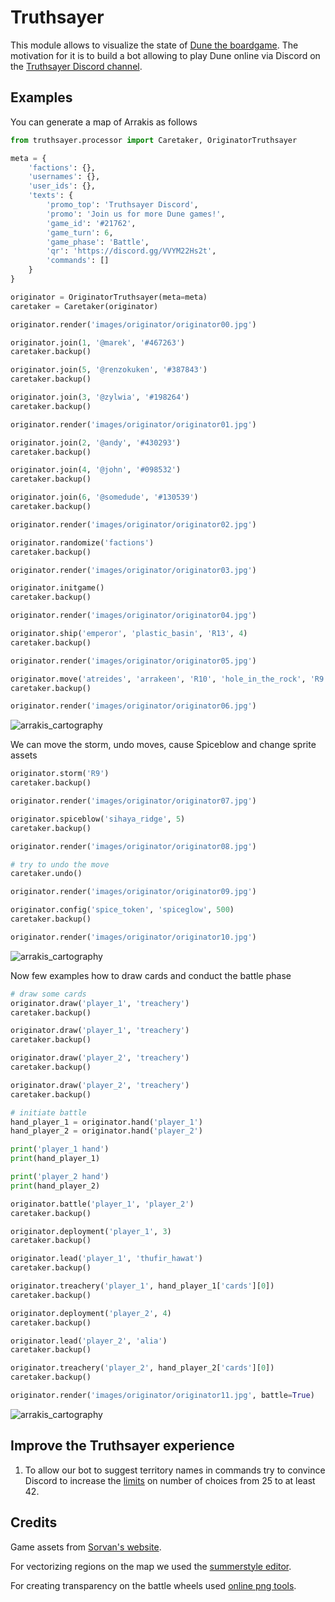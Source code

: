 # Truthsayer

This module allows to visualize the state of [Dune the boardgame](https://boardgamegeek.com/boardgame/121/dune). The motivation for it is to build a bot allowing to play Dune online via Discord on the [Truthsayer Discord channel](https://discord.gg/VVYM22Hs2t).

## Examples

You can generate a map of Arrakis as follows

```python
from truthsayer.processor import Caretaker, OriginatorTruthsayer

meta = {
    'factions': {},
    'usernames': {},
    'user_ids': {},
    'texts': {
        'promo_top': 'Truthsayer Discord',
        'promo': 'Join us for more Dune games!',
        'game_id': '#21762',
        'game_turn': 6,
        'game_phase': 'Battle',
        'qr': 'https://discord.gg/VVYM22Hs2t',
        'commands': []
    }
}

originator = OriginatorTruthsayer(meta=meta)
caretaker = Caretaker(originator)

originator.render('images/originator/originator00.jpg')

originator.join(1, '@marek', '#467263')
caretaker.backup()

originator.join(5, '@renzokuken', '#387843')
caretaker.backup()

originator.join(3, '@zylwia', '#198264')
caretaker.backup()

originator.render('images/originator/originator01.jpg')

originator.join(2, '@andy', '#430293')
caretaker.backup()

originator.join(4, '@john', '#098532')
caretaker.backup()

originator.join(6, '@somedude', '#130539')
caretaker.backup()

originator.render('images/originator/originator02.jpg')

originator.randomize('factions')
caretaker.backup()

originator.render('images/originator/originator03.jpg')

originator.initgame()
caretaker.backup()

originator.render('images/originator/originator04.jpg')

originator.ship('emperor', 'plastic_basin', 'R13', 4)
caretaker.backup()

originator.render('images/originator/originator05.jpg')

originator.move('atreides', 'arrakeen', 'R10', 'hole_in_the_rock', 'R9', 3)
caretaker.backup()

originator.render('images/originator/originator06.jpg')
```

![arrakis_cartography](https://github.com/marekyggdrasil/arrakis/blob/main/images/originator/originator06.jpg?raw=true)

We can move the storm, undo moves, cause Spiceblow and change sprite assets

```python
originator.storm('R9')
caretaker.backup()

originator.render('images/originator/originator07.jpg')

originator.spiceblow('sihaya_ridge', 5)
caretaker.backup()

originator.render('images/originator/originator08.jpg')

# try to undo the move
caretaker.undo()

originator.render('images/originator/originator09.jpg')

originator.config('spice_token', 'spiceglow', 500)
caretaker.backup()

originator.render('images/originator/originator10.jpg')
```

![arrakis_cartography](https://github.com/marekyggdrasil/arrakis/blob/main/images/originator/originator10.jpg?raw=true)

Now few examples how to draw cards and conduct the battle phase

```python
# draw some cards
originator.draw('player_1', 'treachery')
caretaker.backup()

originator.draw('player_1', 'treachery')
caretaker.backup()

originator.draw('player_2', 'treachery')
caretaker.backup()

originator.draw('player_2', 'treachery')
caretaker.backup()

# initiate battle
hand_player_1 = originator.hand('player_1')
hand_player_2 = originator.hand('player_2')

print('player_1 hand')
print(hand_player_1)

print('player_2 hand')
print(hand_player_2)

originator.battle('player_1', 'player_2')
caretaker.backup()

originator.deployment('player_1', 3)
caretaker.backup()

originator.lead('player_1', 'thufir_hawat')
caretaker.backup()

originator.treachery('player_1', hand_player_1['cards'][0])
caretaker.backup()

originator.deployment('player_2', 4)
caretaker.backup()

originator.lead('player_2', 'alia')
caretaker.backup()

originator.treachery('player_2', hand_player_2['cards'][0])
caretaker.backup()

originator.render('images/originator/originator11.jpg', battle=True)
```

![arrakis_cartography](https://github.com/marekyggdrasil/arrakis/blob/main/images/originator/originator11.jpg?raw=true)

## Improve the Truthsayer experience

1. To allow our bot to suggest territory names in commands try to convince Discord to increase the [limits](https://discord.com/developers/docs/interactions/slash-commands#a-quick-note-on-limits) on number of choices from 25 to at least 42. 

## Credits

Game assets from [Sorvan's website](http://www.sorvan.com/games/dune/).

For vectorizing regions on the map we used the [summerstyle editor](https://summerstyle.github.io/summer/#).

For creating transparency on the battle wheels used [online png tools](https://onlinepngtools.com/create-transparent-png).
